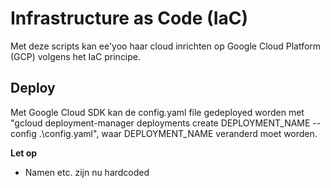 ﻿# Infrastructure as Code (IaC)

Met deze scripts kan ee'yoo haar cloud inrichten op Google Cloud Platform (GCP) volgens het IaC principe.


## Deploy

Met Google Cloud SDK kan de config.yaml file gedeployed worden met "gcloud deployment-manager deployments create DEPLOYMENT_NAME --config .\config.yaml", waar DEPLOYMENT_NAME veranderd moet worden. 


**Let op**
- Namen etc. zijn nu hardcoded
